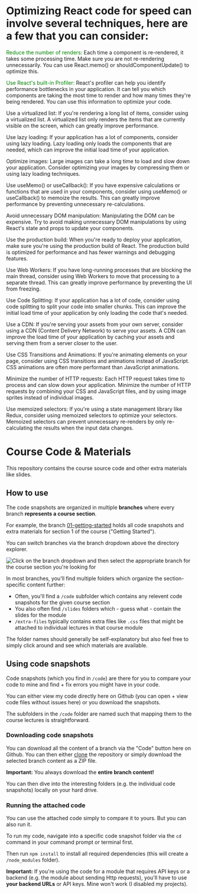 # Optimizing React code for speed can involve several techniques, here are a few that you can consider:


<span style="color:green">Reduce the number of renders:</span> Each time a component is re-rendered, it takes some processing time. Make sure you are not re-rendering unnecessarily. You can use React.memo() or shouldComponentUpdate() to optimize this.

<span style="color:green">Use React's built-in Profiler:</span> React's profiler can help you identify performance bottlenecks in your application. It can tell you which components are taking the most time to render and how many times they're being rendered. You can use this information to optimize your code.

Use a virtualized list: If you're rendering a long list of items, consider using a virtualized list. A virtualized list only renders the items that are currently visible on the screen, which can greatly improve performance.

Use lazy loading: If your application has a lot of components, consider using lazy loading. Lazy loading only loads the components that are needed, which can improve the initial load time of your application.

Optimize images: Large images can take a long time to load and slow down your application. Consider optimizing your images by compressing them or using lazy loading techniques.

Use useMemo() or useCallback(): If you have expensive calculations or functions that are used in your components, consider using useMemo() or useCallback() to memoize the results. This can greatly improve performance by preventing unnecessary re-calculations.

Avoid unnecessary DOM manipulation: Manipulating the DOM can be expensive. Try to avoid making unnecessary DOM manipulations by using React's state and props to update your components.

Use the production build: When you're ready to deploy your application, make sure you're using the production build of React. The production build is optimized for performance and has fewer warnings and debugging features.

Use Web Workers: If you have long-running processes that are blocking the main thread, consider using Web Workers to move that processing to a separate thread. This can greatly improve performance by preventing the UI from freezing.

Use Code Splitting: If your application has a lot of code, consider using code splitting to split your code into smaller chunks. This can improve the initial load time of your application by only loading the code that's needed.

Use a CDN: If you're serving your assets from your own server, consider using a CDN (Content Delivery Network) to serve your assets. A CDN can improve the load time of your application by caching your assets and serving them from a server closer to the user.

Use CSS Transitions and Animations: If you're animating elements on your page, consider using CSS transitions and animations instead of JavaScript. CSS animations are often more performant than JavaScript animations.

Minimize the number of HTTP requests: Each HTTP request takes time to process and can slow down your application. Minimize the number of HTTP requests by combining your CSS and JavaScript files, and by using image sprites instead of individual images.

Use memoized selectors: If you're using a state management library like Redux, consider using memoized selectors to optimize your selectors. Memoized selectors can prevent unnecessary re-renders by only re-calculating the results when the input data changes.

# Course Code & Materials

This repository contains the course source code and other extra materials like slides.

## How to use

The code snapshots are organized in multiple **branches** where every branch **represents a course section**.

For example, the branch [01-getting-started](https://github.com/academind/react-complete-guide-code/tree/01-getting-started) holds all code snapshots and extra materials for section 1 of the course ("Getting Started").

You can switch branches via the branch dropdown above the directory explorer.

![Click on the branch dropdown and then select the appropriate branch for the course section you're looking for](./selecting-a-branch.jpg)

In most branches, you'll find multiple folders which organize the section-specific content further:

- Often, you'll find a `/code` subfolder which contains any relevent code snapshots for the given course section
- You also often find `/slides` folders which - guess what - contain the slides for the module
- `/extra-files` typically contains extra files like `.css` files that might be attached to individual lectures in that course module

The folder names should generally be self-explanatory but also feel free to simply click around and see which materials are available.

## Using code snapshots

Code snapshots (which you find in `/code`) are there for you to compare your code to mine and find + fix errors you might have in your code.

You can either view my code directly here on Github (you can open + view code files without issues here) or you download the snapshots.

The subfolders in the `/code` folder are named such that mapping them to the course lectures is straightforward.

### Downloading code snapshots

You can download all the content of a branch via the "Code" button here on Github. You can then either [clone](https://docs.github.com/en/github/creating-cloning-and-archiving-repositories/cloning-a-repository) the repository or simply download the selected branch content as a ZIP file.

**Important:** You always download the **entire branch content!**

You can then dive into the interesting folders (e.g. the individual code snapshots) locally on your hard drive.

### Running the attached code

You can use the attached code simply to compare it to yours. But you can also run it.

To run my code, navigate into a specific code snapshot folder via the `cd` command in your command prompt or terminal first.

Then run `npm install` to install all required dependencies (this will create a `/node_modules` folder).

**Important:** If you're using the code for a module that requires API keys or a backend (e.g. the module about sending Http requests), you'll have to use **your backend URLs** or API keys. Mine won't work (I disabled my projects).

